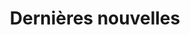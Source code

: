 ---
title: "Dernières nouvelles"

# page title background image
# bg_image: "images/bg.png"
# meta description
description : "ceci est une description meta"
---